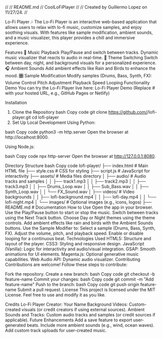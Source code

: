 //
//  README.md
//  CoolLoFiPlayer
//
//  Created by Guillermo Lopez on 11/27/24.
//

Lo-Fi Player 🎶
The Lo-Fi Player is an interactive web-based application that allows users to relax with lo-fi music, customize samples, and enjoy soothing visuals. With features like sample modification, ambient sounds, and a music visualizer, this player provides a chill and immersive experience.

Features
🎵 Music Playback
Play/Pause and switch between tracks.
Dynamic music visualizer that reacts to audio in real-time.
🎨 Theme Switching
Switch between day, night, and background visuals for a personalized experience.
🎧 Ambient Sounds
Add ambient effects like Rain and Birds to enhance the mood.
🎛️ Sample Modification
Modify samples (Drums, Bass, Synth, FX):
Volume Control
Pitch Adjustment
Playback Speed
Looping Functionality
Demo
You can try the Lo-Fi Player live here: Lo-Fi Player Demo
(Replace # with your hosted URL, e.g., GitHub Pages or Netlify)

Installation
1. Clone the Repository
bash
Copy code
git clone https://github.com/<your-username>/lofi-player.git
cd lofi-player
2. Set Up Local Development
Using Python:

bash
Copy code
python3 -m http.server
Open the browser at http://localhost:8000.

Using Node.js:

bash
Copy code
npx http-server
Open the browser at http://127.0.0.1:8080.

Directory Structure
bash
Copy code
lofi-player/
├── index.html        # Main HTML file
├── style.css         # CSS for styling
├── script.js         # JavaScript for interactivity
├── assets/           # Media files directory
│   ├── audio/        # Audio tracks and samples
│   │   ├── track1.mp3
│   │   ├── track2.mp3
│   │   ├── track3.mp3
│   │   ├── Drums_Loop.wav
│   │   ├── Sub_Bass.wav
│   │   ├── Synth_Loop.wav
│   │   └── FX_Sound.wav
│   ├── videos/       # Video backgrounds
│   │   ├── lofi-background.mp4
│   │   ├── lofi-day.mp4
│   │   └── lofi-night.mp4
│   └── images/       # Optional images (e.g., icons, logos)
├── README.md         # Documentation
How to Use
Open the app in your browser.
Use the Play/Pause button to start or stop the music.
Switch between tracks using the Next Track button.
Choose Day or Night themes using the theme controls.
Add ambient effects like rain and birds with the Ambient Sounds buttons.
Use the Sample Modifier to:
Select a sample (Drums, Bass, Synth, FX).
Adjust the volume, pitch, and playback speed.
Enable or disable looping for a continuous beat.
Technologies Used
HTML5: Structure and layout of the player.
CSS3: Styling and responsive design.
JavaScript (Vanilla): Logic for interactivity and audio/visual integration.
GSAP: Smooth animations for UI elements.
Magenta.js: Optional generative music capabilities.
Web Audio API: Dynamic audio visualizer.
Contributing
Contributions are welcome! Follow these steps to contribute:

Fork the repository.
Create a new branch:
bash
Copy code
git checkout -b feature-name
Commit your changes:
bash
Copy code
git commit -m "Add feature-name"
Push to the branch:
bash
Copy code
git push origin feature-name
Submit a pull request.
License
This project is licensed under the MIT License. Feel free to use and modify it as you like.

Credits
Lo-Fi Player Creator: Your Name
Background Videos: Custom-created visuals (or credit creators if using external sources).
Ambient Sounds and Tracks: Custom audio tracks and samples (or credit sources if applicable).
Future Enhancements
Add a save feature to export user-generated beats.
Include more ambient sounds (e.g., wind, ocean waves).
Add custom track uploads for user-created music.
